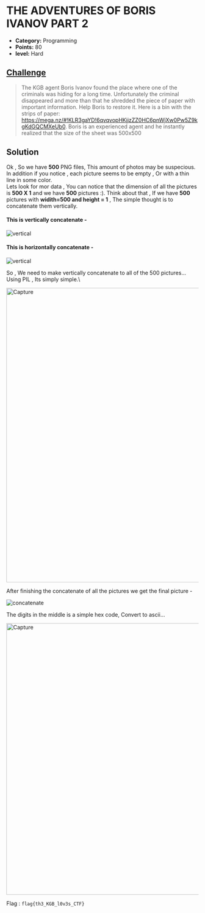 
# THE ADVENTURES OF BORIS IVANOV PART 2

* **Category:** Programming
* **Points:** 80 
* **level:** Hard


## [Challenge](https://ctflearn.com/problems/382)

> The KGB agent Boris Ivanov found the place where one of the criminals was hiding for a long time. Unfortunately the criminal disappeared and more than that he shredded the piece of paper with important information. Help Boris to restore it. Here is a bin with the strips of paper: https://mega.nz/#!KLR3gaYD!6qvqvopHKjjzZZ0HC6pnWjXw0Pw5Z9kgKdGQCMXeUb0. Boris is an experienced agent and he instantly realized that the size of the sheet was 500x500

## Solution
Ok , So we have **500** PNG files, This amount of photos may be suspecious.\
In addition if you notice , each picture seems to be empty , Or with a thin line in some color.\
Lets look for mor data , You can notice that the dimension of all the pictures is **500 X 1** and we have **500** pictures :).
Think about that , If we have **500** pictures with **widith=500 and height = 1** , The simple thought is to concatenate them vertically.

#### This is vertically concatenate  - 

![vertical](https://user-images.githubusercontent.com/57364083/69500145-2ba77480-0f01-11ea-9892-dd9d9543974d.png)

#### This is horizontally concatenate  - 

![vertical](https://user-images.githubusercontent.com/57364083/69500161-51cd1480-0f01-11ea-95b9-30c9f28f64c2.png)

So , We need to make vertically concatenate to all of the 500 pictures...
Using PIL , Its simply simple.\

<img width="771" alt="Capture" src="https://user-images.githubusercontent.com/57364083/69500353-0582d400-0f03-11ea-8d6d-8d5edcb83871.PNG">

After finishing the concatenate of all the pictures we get the final picture - 

![concatenate](https://user-images.githubusercontent.com/57364083/69500306-9c02c580-0f02-11ea-9105-08f6b4fdc886.png)

The digits in the middle is a simple hex code, Convert to ascii...

<img width="711" alt="Capture" src="https://user-images.githubusercontent.com/57364083/69500332-dec49d80-0f02-11ea-88d8-d2d04356f3d1.PNG">


Flag : ```flag{th3_KGB_l0v3s_CTF}```


